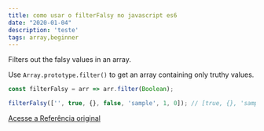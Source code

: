 ```yaml
---
title: como usar o filterFalsy no javascript es6
date: "2020-01-04"
description: 'teste'
tags: array,beginner
---
```


Filters out the falsy values in an array.

Use `Array.prototype.filter()` to get an array containing only truthy values.

```js
const filterFalsy = arr => arr.filter(Boolean);
```

```js
filterFalsy(['', true, {}, false, 'sample', 1, 0]); // [true, {}, 'sample', 1]
```


[Acesse a Referência original](http://github.com/30-seconds/)
